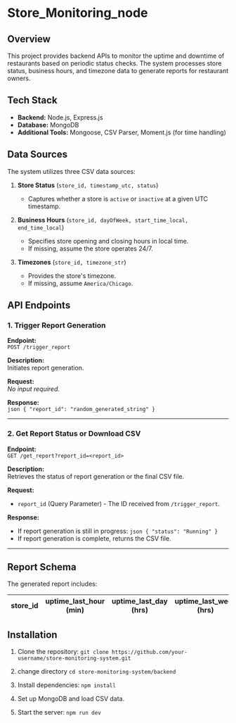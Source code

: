 # Store_Monitoring_node

## Overview

This project provides backend APIs to monitor the uptime and downtime of restaurants based on periodic status checks. The system processes store status, business hours, and timezone data to generate reports for restaurant owners.

## Tech Stack

- **Backend:** Node.js, Express.js
- **Database:** MongoDB
- **Additional Tools:** Mongoose, CSV Parser, Moment.js (for time handling)

## Data Sources

The system utilizes three CSV data sources:

1. **Store Status** (`store_id, timestamp_utc, status`)
   - Captures whether a store is `active` or `inactive` at a given UTC timestamp.

2. **Business Hours** (`store_id, dayOfWeek, start_time_local, end_time_local`)
   - Specifies store opening and closing hours in local time.
   - If missing, assume the store operates 24/7.

3. **Timezones** (`store_id, timezone_str`)
   - Provides the store's timezone.
   - If missing, assume `America/Chicago`.

## API Endpoints

### 1. Trigger Report Generation

**Endpoint:**  
`POST /trigger_report`

**Description:**  
Initiates report generation.

**Request:**  
_No input required._

**Response:**  
`json
{
  "report_id": "random_generated_string"
}`

---

### 2. Get Report Status or Download CSV

**Endpoint:**  
`GET /get_report?report_id=<report_id>`

**Description:**  
Retrieves the status of report generation or the final CSV file.

**Request:**  
- `report_id` (Query Parameter) - The ID received from `/trigger_report`.

**Response:**  
- If report generation is still in progress:
  `json
  {
    "status": "Running"
  }
  `
- If report generation is complete, returns the CSV file.

---

## Report Schema

The generated report includes:

| store_id | uptime_last_hour (min) | uptime_last_day (hrs) | uptime_last_week (hrs) | downtime_last_hour (min) | downtime_last_day (hrs) | downtime_last_week (hrs) |
|----------|------------------------|-----------------------|------------------------|-------------------------|-------------------------|--------------------------|

## Installation

1. Clone the repository:
   `git clone https://github.com/your-username/store-monitoring-system.git`
2. change directory
   `cd store-monitoring-system/backend`
3. Install dependencies:
   `npm install`
4. Set up MongoDB and load CSV data.

5. Start the server:
   `npm run dev`

